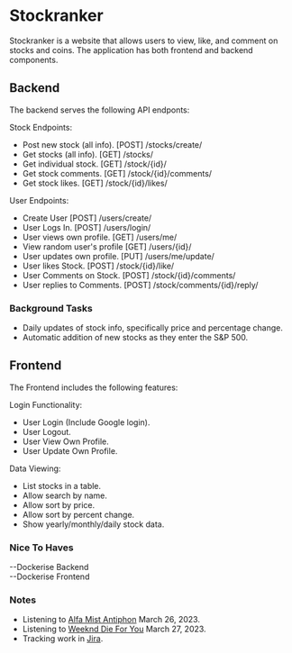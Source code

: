 # Stockranker

Stockranker is a website that allows users to view, like, and comment on stocks and coins. The application has both frontend and backend components.

## Backend
The backend serves the following API endponts:

Stock Endpoints:

- Post new stock (all info). [POST] /stocks/create/
- Get stocks (all info). [GET] /stocks/
- Get individual stock. [GET] /stock/{id}/
- Get stock comments. [GET] /stock/{id}/comments/
- Get stock likes. [GET] /stock/{id}/likes/

User Endpoints:
- Create User [POST] /users/create/
- User Logs In. [POST] /users/login/
- User views own profile. [GET] /users/me/
- View random user's profile [GET] /users/{id}/
- User updates own profile. [PUT] /users/me/update/
- User likes Stock. [POST] /stock/{id}/like/
- User Comments on Stock. [POST] /stock/{id}/comments/
- User replies to Comments. [POST] /stock/comments/{id}/reply/

### Background Tasks

- Daily updates of stock info, specifically price and percentage change.
- Automatic addition of new stocks as they enter the S&P 500.

## Frontend
The Frontend includes the following features:

Login Functionality:
- User Login (Include Google login).
- User Logout.
- User View Own Profile.
- User Update Own Profile.

Data Viewing:  
- List stocks in a table.
- Allow search by name.
- Allow sort by price.
- Allow sort by percent change.
- Show yearly/monthly/daily stock data.

### Nice To Haves
--Dockerise Backend  
--Dockerise Frontend
### Notes
- Listening to [Alfa Mist Antiphon](https://www.youtube.com/watch?v=BVO_R8uvMhE) March 26, 2023.
- Listening to [Weeknd Die For You](https://www.youtube.com/watch?v=QLCpqdqeoII) March 27, 2023.
- Tracking work in [Jira](https://stockranker.atlassian.net/jira/software/projects/STOC/boards/1).
